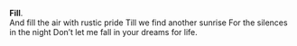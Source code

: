 **Fill**.  
And fill the air with rustic pride
Till we find another sunrise
For the silences in the night
Don’t let me fall in your dreams for life.
